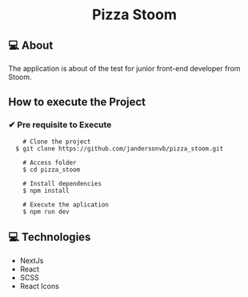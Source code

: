 <h1 align=center>Pizza Stoom </h1>

## :computer: About

The application is about of the test for junior front-end developer from Stoom.

## How to execute the Project

### ✔ Pre requisite to Execute

```
	# Clone the project
  $	git clone https://github.com/jandersonvb/pizza_stoom.git

	# Access folder
	$ cd pizza_stoom

	# Install dependencies
	$ npm install

	# Execute the aplication
	$ npm run dev
```

## 💻 Technologies

- NextJs
- React
- SCSS
- React Icons
